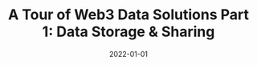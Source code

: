 ---
title: 'A Tour of Web3 Data Solutions Part 1: Data Storage & Sharing'
summary: Comparison of De-Storage Solutions 
  - ART
date: 2022-01-01
external_link: https://medium.com/@ionian_64198/a-tour-of-web3-data-solutions-part-1-data-storage-sharing-421fa6672fe3

---